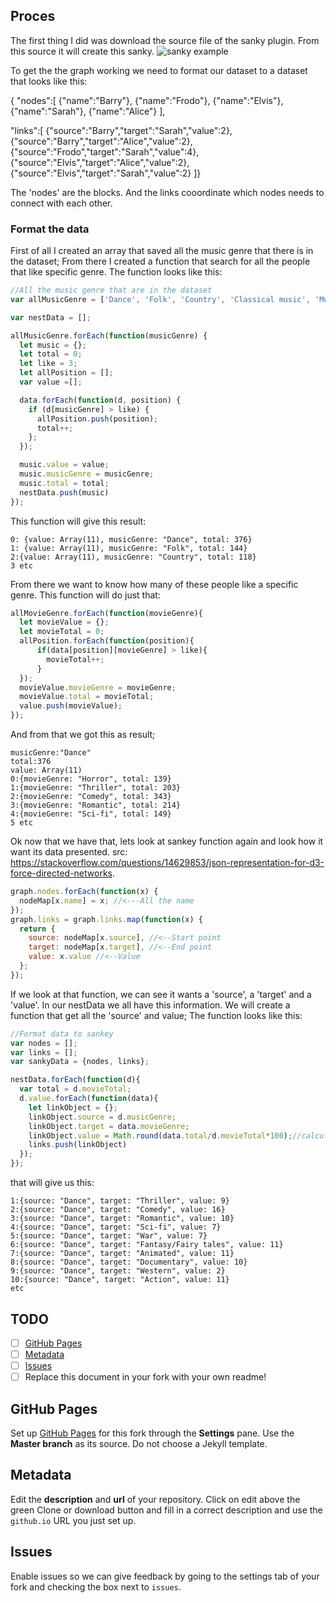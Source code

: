 ## Proces

The first thing I did was download the source file of the sanky plugin. From this source it will create this sanky.
![sanky example](assets/image/sanky-examle.PNG)

To get the the graph working we need to format our dataset to a dataset that looks like this:

{
"nodes":[
{"name":"Barry"},
{"name":"Frodo"},
{"name":"Elvis"},
{"name":"Sarah"},
{"name":"Alice"}
],

"links":[
{"source":"Barry","target":"Sarah","value":2},
{"source":"Barry","target":"Alice","value":2},
{"source":"Frodo","target":"Sarah","value":4},
{"source":"Elvis","target":"Alice","value":2},
{"source":"Elvis","target":"Sarah","value":2}
]}

The 'nodes' are the blocks.
And the links cooordinate which nodes needs to connect with each other.

### Format the data
First of all I created an array that saved all the music genre that there is in the dataset;
From there I created a function that search for all the people that like specific genre.
The function looks like this:
```javascript
//All the music genre that are in the dataset
var allMusicGenre = ['Dance', 'Folk', 'Country', 'Classical music', 'Musical', 'Pop', 'Rock', 'Metal or Hardrock', 'Punk', 'Hiphop, Rap', 'Reggae, Ska', 'Swing,  Jazz', "Rock 'n Roll", 'Alternative', 'Latino', 'Techno, Trance', 'Opera'];

var nestData = [];

allMusicGenre.forEach(function(musicGenre) {
  let music = {};
  let total = 0;
  let like = 3;
  let allPosition = [];
  var value =[];

  data.forEach(function(d, position) {
    if (d[musicGenre] > like) {
      allPosition.push(position);
      total++;
    };
  });

  music.value = value;
  music.musicGenre = musicGenre;
  music.total = total;
  nestData.push(music)
});
```
This function will give this result:
```
0: {value: Array(11), musicGenre: "Dance", total: 376}
1: {value: Array(11), musicGenre: "Folk", total: 144}
2:{value: Array(11), musicGenre: "Country", total: 118}
3 etc
```

From there we want to know how many of these people like a specific genre.
This function will do just that:
```javascript
allMovieGenre.forEach(function(movieGenre){
  let movieValue = {};
  let movieTotal = 0;
  allPosition.forEach(function(position){
      if(data[position][movieGenre] > like){
        movieTotal++;
      }
  });
  movieValue.movieGenre = movieGenre;
  movieValue.total = movieTotal;
  value.push(movieValue);
});
```
And from that we got this as result;
```
musicGenre:"Dance"
total:376
value: Array(11)
0:{movieGenre: "Horror", total: 139}
1:{movieGenre: "Thriller", total: 203}
2:{movieGenre: "Comedy", total: 343}
3:{movieGenre: "Romantic", total: 214}
4:{movieGenre: "Sci-fi", total: 149}
5 etc
```
Ok now that we have that, lets look at sankey function again and look how it want its data presented. src: https://stackoverflow.com/questions/14629853/json-representation-for-d3-force-directed-networks.
```javascript
graph.nodes.forEach(function(x) {
  nodeMap[x.name] = x; //<---All the name
});
graph.links = graph.links.map(function(x) {
  return {
    source: nodeMap[x.source], //<--Start point
    target: nodeMap[x.target], //<--End point
    value: x.value //<--Value
  };
});
```
If we look at that function, we can see it wants a 'source', a 'target' and a 'value'.
In our nestData we all have this information. We will create a function that get all the 'source' and value;
The function looks like this:
```javascript
//Format data to sankey
var nodes = [];
var links = [];
var sankyData = {nodes, links};

nestData.forEach(function(d){
  var total = d.movieTotal;
  d.value.forEach(function(data){
    let linkObject = {};
    linkObject.source = d.musicGenre;
    linkObject.target = data.movieGenre;
    linkObject.value = Math.round(data.total/d.movieTotal*100);//calculate the percentage
    links.push(linkObject)
  });
});
```

that will give us this:
```
1:{source: "Dance", target: "Thriller", value: 9}
2:{source: "Dance", target: "Comedy", value: 16}
3:{source: "Dance", target: "Romantic", value: 10}
4:{source: "Dance", target: "Sci-fi", value: 7}
5:{source: "Dance", target: "War", value: 7}
6:{source: "Dance", target: "Fantasy/Fairy tales", value: 11}
7:{source: "Dance", target: "Animated", value: 11}
8:{source: "Dance", target: "Documentary", value: 10}
9:{source: "Dance", target: "Western", value: 2}
10:{source: "Dance", target: "Action", value: 11}
etc
```

## TODO

*   [ ] [GitHub Pages](#github-pages)
*   [ ] [Metadata](#metadata)
*   [ ] [Issues](#issues)
*   [ ] Replace this document in your fork with your own readme!

## GitHub Pages

Set up [GitHub Pages][pages] for this fork through the **Settings** pane.  Use
the **Master branch** as its source.  Do not choose a Jekyll template.

## Metadata

Edit the **description** and **url** of your repository.  Click on edit above
the green Clone or download button and fill in a correct description and use the
`github.io` URL you just set up.

## Issues

Enable issues so we can give feedback by going to the settings tab of your fork
and checking the box next to `issues`.

[banner]: https://cdn.rawgit.com/cmda-fe3/logo/a4b0614/banner-assessment-3.svg

[a2]: https://github.com/cmda-fe3/course-17-18/tree/master/assessment-3#description

[fe3]: https://github.com/cmda-fe3

[cmda]: https://github.com/cmda

[pages]: https://pages.github.com
